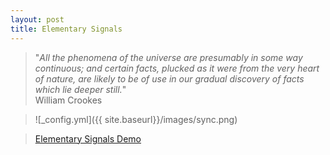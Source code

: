 ```yaml
---
layout: post
title: Elementary Signals
---
```


> "*All the phenomena of the universe are presumably in some way continuous; and certain facts, plucked as it were from the very heart of nature, are likely to be of use in our gradual discovery of facts which lie deeper still.*"  
                                       William Crookes
 

>![_config.yml]({{ site.baseurl}}/images/sync.png)

> [Elementary Signals Demo](http://nbviewer.ipython.org/gist/melvincabatuan/e73db10e3cdf5525ef47 "Elementary Signals Demo") 
